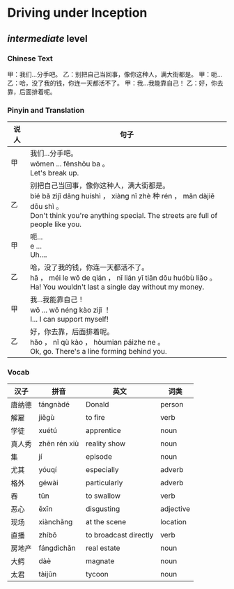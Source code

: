 # Driving under Inception
## *intermediate* level

### Chinese Text
甲：我们...分手吧。
乙：别把自己当回事，像你这种人，满大街都是。
甲：呃...
乙：哈，没了我的钱，你连一天都活不了。
甲：我...我能靠自己！
乙：好，你去靠，后面排着呢。

### Pinyin and Translation
|说人|句子|
|----|----|
|甲|我们...分手吧。<br />wǒmen ... fēnshǒu ba 。<br />Let's break up.|
|乙|别把自己当回事，像你这种人，满大街都是。<br />bié bǎ zìjǐ dāng huíshì ， xiàng nǐ zhè 种 rén ， mǎn dàjiē dōu shì 。<br />Don't think you're anything special. The streets are full of people like you.|
|甲|呃...<br />e ...<br />Uh....|
|乙|哈，没了我的钱，你连一天都活不了。<br />hā ， méi le wǒ de qián ， nǐ lián yī tiān dōu huóbù liǎo 。<br />Ha! You wouldn't last a single day without my money.|
|甲|我...我能靠自己！<br />wǒ ... wǒ néng kào zìjǐ ！<br />I... I can support myself!|
|乙|好，你去靠，后面排着呢。<br />hǎo ， nǐ qù kào ， hòumian páizhe ne 。<br />Ok, go. There's a line forming behind you.|
### Vocab
|汉子|拼音|英文|词类|
|----|----|----|----|
|唐纳德|tángnàdé|Donald|person|
|解雇|jiěgù|to fire|verb|
|学徒|xuétú|apprentice|noun|
|真人秀|zhēn rén xiù|reality show|noun|
|集|jí|episode|noun|
|尤其|yóuqí|especially|adverb|
|格外|géwài|particularly|adverb|
|吞|tūn|to swallow|verb|
|恶心|ěxīn|disgusting|adjective|
|现场|xiànchǎng|at the scene|location|
|直播|zhíbō|to broadcast directly|verb|
|房地产|fángdìchǎn|real estate|noun|
|大鳄|dàè|magnate|noun|
|太君|tàijūn|tycoon|noun|